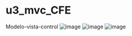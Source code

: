 # u3_mvc_CFE
Modelo-vista-control
![image](https://github.com/MendozaSS128/u3_mvc_CFE/assets/143743763/940c3173-9a63-48b7-8802-9fd5c25204c6)
![image](https://github.com/MendozaSS128/u3_mvc_CFE/assets/143743763/1447db1e-c3cd-4ce4-8070-49a3b1227606)
![image](https://github.com/MendozaSS128/u3_mvc_CFE/assets/143743763/a6b131d1-2a9c-436b-9d91-53f42b2f0137)
